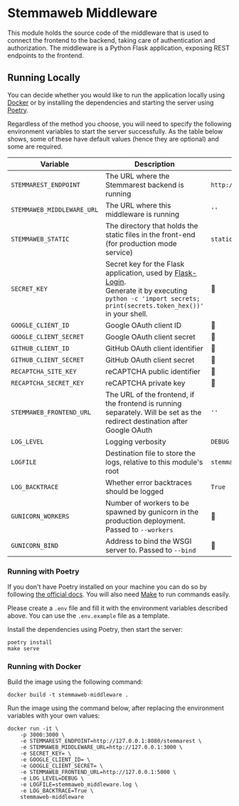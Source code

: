 # Stemmaweb Middleware

This module holds the source code of the middleware that is used to connect the frontend to the backend, taking care
of authentication and authorization. The middleware is a Python Flask application, exposing REST endpoints to the
frontend.

## Running Locally

You can decide whether you would like to run the application locally using [Docker](https://www.docker.com/) or by
installing the dependencies and starting the server using [Poetry](https://python-poetry.org/).

Regardless of the method you choose, you will need to specify the following environment variables to start the server
successfully. As the table below shows, some of these have default values (hence they are optional) and some are
required.

| Variable                   | Description                                                                                                                                                                                                      | Default                            |
| -------------------------- | ---------------------------------------------------------------------------------------------------------------------------------------------------------------------------------------------------------------- | ---------------------------------- |
| `STEMMAREST_ENDPOINT`      | The URL where the Stemmarest backend is running                                                                                                                                                                  | `http://127.0.0.1:8080/stemmarest` |
| `STEMMAWEB_MIDDLEWARE_URL` | The URL where this middleware is running                                                                                                                                                                         | `''`                               |
| `STEMMAWEB_STATIC`         | The directory that holds the static files in the front-end (for production mode service)                                                                                                                         | `static`                           |
| `SECRET_KEY`               | Secret key for the Flask application, used by [Flask-Login](https://github.com/maxcountryman/flask-login).<br />Generate it by executing `python -c 'import secrets; print(secrets.token_hex())'` in your shell. | 🚫                                  |
| `GOOGLE_CLIENT_ID`         | Google OAuth client ID                                                                                                                                                                                           | 🚫                                  |
| `GOOGLE_CLIENT_SECRET`     | Google OAuth client secret                                                                                                                                                                                       | 🚫                                  |
| `GITHUB_CLIENT_ID`         | GitHub OAuth client identifier                                                                                                                                                                                   | 🚫                                  |
| `GITHUB_CLIENT_SECRET`     | GitHub OAuth client secret                                                                                                                                                                                       | 🚫                                  |
| `RECAPTCHA_SITE_KEY`       | reCAPTCHA public identifier                                                                                                                                                                                      | 🚫                                  |
| `RECAPTCHA_SECRET_KEY`     | reCAPTCHA private key                                                                                                                                                                                            | 🚫                                  |
| `STEMMAWEB_FRONTEND_URL`   | The URL of the frontend, if the frontend is running separately. Will be set as the redirect destination after Google OAuth                                                                                       | `''`                               |
| `LOG_LEVEL`                | Logging verbosity                                                                                                                                                                                                | `DEBUG`                            |
| `LOGFILE`                  | Destination file to store the logs, relative to this module's root                                                                                                                                               | `stemmaweb_middleware.log`         |
| `LOG_BACKTRACE`            | Whether error backtraces should be logged                                                                                                                                                                        | `True`                             |
| `GUNICORN_WORKERS`         | Number of workers to be spawned by gunicorn in the production deployment. Passed to `--workers`                                                                                                                  | 🚫                                  |
| `GUNICORN_BIND`            | Address to bind the WSGI server to. Passed to `--bind`                                                                                                                                                           | 🚫                                  |

### Running with Poetry

If you don't have Poetry installed on your machine you can do so by
following [the official docs](https://python-poetry.org/docs/#installing-with-the-official-installer). You will also
need [Make](https://www.gnu.org/software/make/) to run commands easily.

Please create a `.env` file and fill it with the environment variables described above. You can use the `.env.example`
file as a template.

Install the dependencies using Poetry, then start the server:

```shell
poetry install
make serve
```

### Running with Docker

Build the image using the following command:

```shell
docker build -t stemmaweb-middleware .
```

Run the image using the command below, after replacing the environment variables with your own values:

```shell
docker run -it \
    -p 3000:3000 \
	-e STEMMAREST_ENDPOINT=http://127.0.0.1:8080/stemmarest \
	-e STEMMAWEB_MIDDLEWARE_URL=http://127.0.0.1:3000 \
	-e SECRET_KEY= \
	-e GOOGLE_CLIENT_ID= \
	-e GOOGLE_CLIENT_SECRET= \
	-e STEMMAWEB_FRONTEND_URL=http://127.0.0.1:5000 \
	-e LOG_LEVEL=DEBUG \
	-e LOGFILE=stemmaweb_middleware.log \
	-e LOG_BACKTRACE=True \
	stemmaweb-middleware
```
